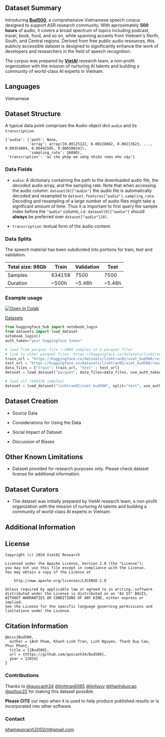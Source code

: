 ## Dataset Summary

Introducing [**Bud500**](https://huggingface.co/datasets/linhtran92/viet_bud500), a comprehensive Vietnamese speech corpus designed to support ASR research community. With aprroximately **500 hours** of audio, it covers a broad spectrum of topics including podcast, travel, book, food, and so on, while spanning accents from Vietnam's North, South, and Central regions. Derived from free public audio resources, this publicly accessible dataset is designed to significantly enhance the work of developers and researchers in the field of speech recognition.

The corpus was prepared by [**VietAI**](https://vietai.org/) research team, a non-profit organization with the mission of nurturing AI talents and building a community of world-class AI experts in Vietnam.


## Languages

Vietnamese


## Dataset Structure

A typical data point comprises the Audio object dict `audio` and its `transcription`.

```
{'audio': {'path': None,
           'array': array([0.00125122, 0.00228882, 0.00213623, ..., 0.00354004, 0.00442505, 0.00650024]),
           'sampling_rate': 16000},
 'transcription': 'ai cho phép em uống nhiều rượu như vậy'} 
```

### Data Fields

- `audio`: A dictionary containing the path to the downloaded audio file, the decoded audio array, and the sampling rate. Note that when accessing the audio column: `dataset[0]["audio"]` the audio file is automatically decoded and resampled to `dataset.features["audio"].sampling_rate`. Decoding and resampling of a large number of audio files might take a significant amount of time. Thus it is important to first query the sample index before the `"audio"` column, *i.e.* `dataset[0]["audio"]` should **always** be preferred over `dataset["audio"][0]`.

- `transcription`: textual form of the audio content.

### Data Splits

The speech material has been subdivided into portions for train, test and validation.

| Total size: 98Gb | Train  | Validation  |  Test  |
| ---------------- | -----  | ----------- | ------ |
| Samples          | 634158 |     7500    |  7500  |  
| Duration         | ~500h  |    ~5.46h   | ~5.46h |

### Example usage
[![Open In Colab](https://colab.research.google.com/assets/colab-badge.svg)](https://colab.research.google.com/drive/1nNtQnwwA4YG_fhGMb1yV1GR-h0TqsWKc?usp=sharing)

<!-- [![Open In Huggingface](https://huggingface.co/datasets/huggingface/brand-assets/resolve/main/hf-logo-with-title.svg)](https://huggingface.co/datasets/linhtran92/viet_bud500) -->

[Datasets](https://huggingface.co/datasets/linhtran92/viet_bud500)

```python
from huggingface_hub import notebook_login
from datasets import load_dataset
notebook_login()
auth_token="your huggingface token"

# load from parquet file (~4000 samples in a parquet file)
# link to other parquet files: https://huggingface.co/datasets/linhtran92/viet_bud500/tree/main/data
train_url = "https://huggingface.co/datasets/linhtran92/viet_bud500/resolve/main/data/train-00000-of-00105-be5f872f8be772f5.parquet"
test_url = "https://huggingface.co/datasets/linhtran92/viet_bud500/resolve/main/data/test-00000-of-00002-531c1d81edb57297.parquet"
data_files = {"train": train_url, "test" : test_url}
dataset = load_dataset("parquet", data_files=data_files, use_auth_token=auth_token)

# load all (649158 samples)
dataset = load_dataset("linhtran92/viet_bud500", split="test", use_auth_token=auth_token)
```

## Dataset Creation

- Source Data

- Considerations for Using the Data

- Social Impact of Dataset

- Discussion of Biases

## Other Known Limitations

- Dataset provided for research purposes only. Please check dataset license for additional information. 

## Dataset Curators

- The dataset was initially prepared by VietAI research team, a non-profit organization with the mission of nurturing AI talents and building a community of world-class AI experts in Vietnam.

## Additional Information

## License
```
Copyright (c) 2024 VietAI Research

Licensed under the Apache License, Version 2.0 (the "License");
you may not use this file except in compliance with the License.
You may obtain a copy of the License at

    http://www.apache.org/licenses/LICENSE-2.0

Unless required by applicable law or agreed to in writing, software
distributed under the License is distributed on an "AS IS" BASIS,
WITHOUT WARRANTIES OR CONDITIONS OF ANY KIND, either express or implied.
See the License for the specific language governing permissions and
limitations under the License.
```

## Citation Information

```
@misc{Bud500,
  author = {Anh Pham, Khanh Linh Tran, Linh Nguyen, Thanh Duy Cao, Phuc Phan},
  title = {{Bud500},
  url = {https://github.com/quocanh34/Bud500},
  year = {2024}
}
```

### Contributions

Thanks to [@quocanh34](https://github.com/linhqyy) [@linhtran6065](https://github.com/linhtran6065) [@linhqyy](https://github.com/linhqyy) [@thanhduycao](https://github.com/thanhduycao) [@pphuc25](https://github.com/pphuc25) for making this dataset possible.

**Please CITE** our repo when it is used to help produce published results or is incorporated into other software.

### Contact 

phamquocanh2002ct@gmail.com